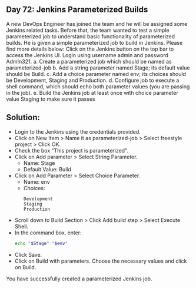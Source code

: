 ## Day 72: Jenkins Parameterized Builds

A new DevOps Engineer has joined the team and he will be assigned some Jenkins related tasks. Before that, the team wanted to test a simple parameterized job to understand basic functionality of parameterized builds. He is given a simple parameterized job to build in Jenkins. Please find more details below:
Click on the Jenkins button on the top bar to access the Jenkins UI. Login using username admin and password Adm!n321.
a. Create a parameterized job which should be named as parameterized-job
b. Add a string parameter named Stage; its default value should be Build.
c. Add a choice parameter named env; its choices should be Development, Staging and Production.
d. Configure job to execute a shell command, which should echo both parameter values (you are passing in the job).
e. Build the Jenkins job at least once with choice parameter value Staging to make sure it passes

## Solution:

- Login to the Jenkins using the credentials provided.
- Click on New Item > Name it as parameterized-job > Select freestyle project > Click OK.
- Check the box "This project is parameterized".
- Click on Add parameter > Select String Parameter.
    - Name: Stage
    - Default Value: Build
- Click on Add Parameter > Select Choice Parameter.
    - Name: env
    - Choices:
        ```
        Development
        Staging
        Production
        ```
- Scroll down to Build Section > Click Add build step > Select Execute Shell.
- In the command box, enter:
    ```bash
    echo "$Stage" "$env"
    ```
- Click Save.
- Click on Build with parameters. Choose the necessary values and click on Build.

You have successfully created a parameterized Jenkins job.